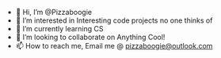- 👋 Hi, I’m @Pizzaboogie
- 👀 I’m interested in Interesting code projects no one thinks of
- 🌱 I’m currently learning CS 
- 💞️ I’m looking to collaborate on Anything Cool!
- 📫 How to reach me, Email me @ pizzaboogie@outlook.com

<!---
Pizzaboogie/Pizzaboogie is a ✨ special ✨ repository because its `README.md` (this file) appears on your GitHub profile.
You can click the Preview link to take a look at your changes.
--->
